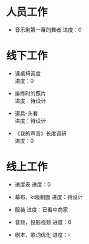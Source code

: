 # 人员工作
* 音乐剧第一幕的舞者
  进度：0

# 线下工作
* 课桌椅调度  
  进度：0

* 排练时的照片  
  进度：待设计

* 道具-头套  
  进度：待设计

* 《我的声音》长度调研  
  进度：0

# 线上工作
* 进度表
  进度：0

* 幕布、kt版制图
  进度：待设计

* 服装
  进度：已看中商家

* 音频，投影视频
  进度：0

* 剧本，歌词优化
  进度：-
